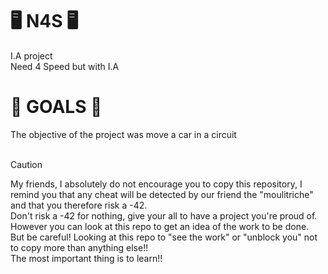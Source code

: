 <H1>🖥️ N4S 🖥️</H1>
I.A project <br>
Need 4 Speed but with I.A <br>

<H1>🎯 GOALS 🎯</H1>
The objective of the project was move a car in a circuit <br>
<br>

> [!CAUTION]  
> My friends, I absolutely do not encourage you to copy this repository, I remind you that any cheat will be detected by our friend the "moulitriche" and that you therefore risk a -42. <br>
Don't risk a -42 for nothing, give your all to have a project you're proud of. However you can look at this repo to get an idea of ​​the work to be done. <br>
But be careful! Looking at this repo to "see the work" or "unblock you" not to copy more than anything else!! <br>
The most important thing is to learn!! <br>
